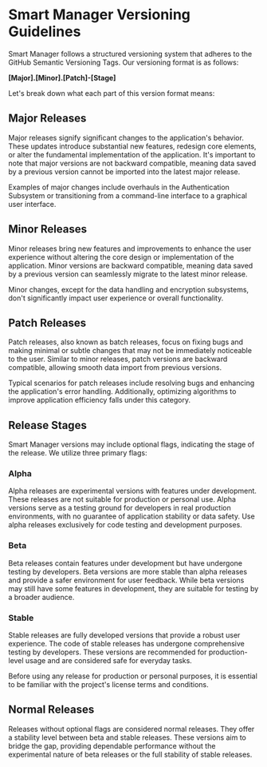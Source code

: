 # Smart Manager Versioning Guidelines

Smart Manager follows a structured versioning system that adheres to the GitHub Semantic Versioning Tags. Our versioning format is as follows:

**[Major].[Minor].[Patch]-[Stage]**

Let's break down what each part of this version format means:

## Major Releases

Major releases signify significant changes to the application's behavior. These updates introduce substantial new features, redesign core elements, or alter the fundamental implementation of the application. It's important to note that major versions are not backward compatible, meaning data saved by a previous version cannot be imported into the latest major release.

Examples of major changes include overhauls in the Authentication Subsystem or transitioning from a command-line interface to a graphical user interface.

## Minor Releases

Minor releases bring new features and improvements to enhance the user experience without altering the core design or implementation of the application. Minor versions are backward compatible, meaning data saved by a previous version can seamlessly migrate to the latest minor release.

Minor changes, except for the data handling and encryption subsystems, don't significantly impact user experience or overall functionality.

## Patch Releases

Patch releases, also known as batch releases, focus on fixing bugs and making minimal or subtle changes that may not be immediately noticeable to the user. Similar to minor releases, patch versions are backward compatible, allowing smooth data import from previous versions.

Typical scenarios for patch releases include resolving bugs and enhancing the application's error handling. Additionally, optimizing algorithms to improve application efficiency falls under this category.

## Release Stages

Smart Manager versions may include optional flags, indicating the stage of the release. We utilize three primary flags:

### Alpha

Alpha releases are experimental versions with features under development. These releases are not suitable for production or personal use. Alpha versions serve as a testing ground for developers in real production environments, with no guarantee of application stability or data safety. Use alpha releases exclusively for code testing and development purposes.

### Beta

Beta releases contain features under development but have undergone testing by developers. Beta versions are more stable than alpha releases and provide a safer environment for user feedback. While beta versions may still have some features in development, they are suitable for testing by a broader audience.

### Stable

Stable releases are fully developed versions that provide a robust user experience. The code of stable releases has undergone comprehensive testing by developers. These versions are recommended for production-level usage and are considered safe for everyday tasks.

Before using any release for production or personal purposes, it is essential to be familiar with the project's license terms and conditions.

## Normal Releases

Releases without optional flags are considered normal releases. They offer a stability level between beta and stable releases. These versions aim to bridge the gap, providing dependable performance without the experimental nature of beta releases or the full stability of stable releases.

